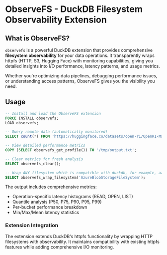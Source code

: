 # ObserveFS - DuckDB Filesystem Observability Extension

## What is ObserveFS?

`observefs` is a powerful DuckDB extension that provides comprehensive **filesystem observability** for your data operations. It transparently wraps httpfs (HTTP, S3, Hugging Face) with monitoring capabilities, giving you detailed insights into I/O performance, latency patterns, and usage metrics.

Whether you're optimizing data pipelines, debugging performance issues, or understanding access patterns, ObserveFS gives you the visibility you need.

## Usage
```sql
-- Install and load the ObserveFS extension
FORCE INSTALL observefs;
LOAD observefs;

-- Query remote data (automatically monitored)
SELECT count(*) FROM 'https://huggingface.co/datasets/open-r1/OpenR1-Math-220k/resolve/main/data/train-00003-of-00010.parquet';

-- View detailed performance metrics
COPY (SELECT observefs_get_profile()) TO '/tmp/output.txt';

-- Clear metrics for fresh analysis
SELECT observefs_clear();

-- Wrap ANY filesystem which is compatible with duckdb, for example, azure filesystem.
SELECT observefs_wrap_filesystem('AzureBlobStorageFileSystem');
```

The output includes comprehensive metrics:
- Operation-specific latency histograms (READ, OPEN, LIST)
- Quantile analysis (P50, P75, P90, P95, P99)
- Per-bucket performance breakdown
- Min/Max/Mean latency statistics

### Extension Integration

The extension extends DuckDB's httpfs functionality by wrapping HTTP filesystems with observability. It maintains compatibility with existing httpfs features while adding comprehensive I/O monitoring.
